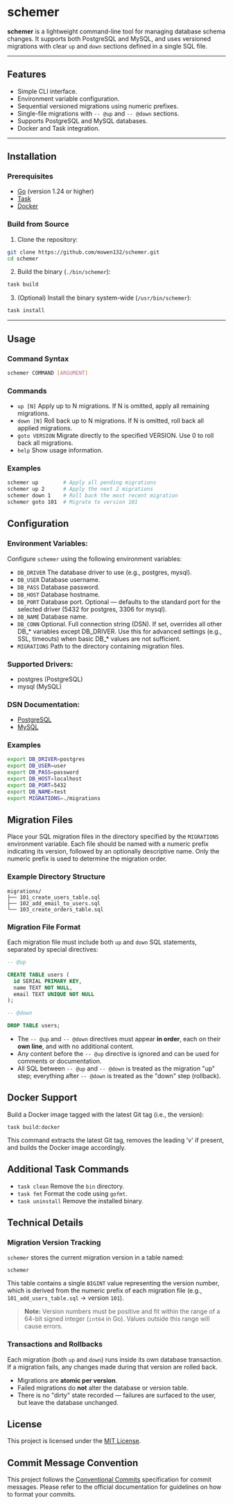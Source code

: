 # schemer

**schemer** is a lightweight command-line tool for managing database schema changes. It supports both PostgreSQL and MySQL, and uses versioned migrations with clear `up` and `down` sections defined in a single SQL file.

---

## Features

- Simple CLI interface.
- Environment variable configuration.
- Sequential versioned migrations using numeric prefixes.
- Single-file migrations with `-- @up` and `-- @down` sections.
- Supports PostgreSQL and MySQL databases.
- Docker and Task integration.

---

## Installation

### Prerequisites

- [Go](https://golang.org/dl/) (version 1.24 or higher)
- [Task](https://taskfile.dev/#/installation)
- [Docker](https://www.docker.com/get-started)

### Build from Source

1. Clone the repository:

  ```bash
  git clone https://github.com/mowen132/schemer.git
  cd schemer
  ```

2. Build the binary (`./bin/schemer`):

  ```bash
  task build
  ```

3. (Optional) Install the binary system-wide (`/usr/bin/schemer`):

  ```bash
  task install
  ```

---

## Usage

### Command Syntax

  ```bash
  schemer COMMAND [ARGUMENT]
  ```

### Commands

- `up [N]` Apply up to N migrations. If N is omitted, apply all remaining migrations.
- `down [N]` Roll back up to N migrations. If N is omitted, roll back all applied migrations.
- `goto VERSION` Migrate directly to the specified VERSION. Use 0 to roll back all migrations.
- `help` Show usage information.

### Examples

  ```bash
  schemer up        # Apply all pending migrations
  schemer up 2      # Apply the next 2 migrations
  schemer down 1    # Roll back the most recent migration
  schemer goto 101  # Migrate to version 101
  ```

## Configuration

### Environment Variables:

Configure `schemer` using the following environment variables:

- `DB_DRIVER` The database driver to use (e.g., postgres, mysql).
- `DB_USER` Database username.
- `DB_PASS` Database password.
- `DB_HOST` Database hostname.
- `DB_PORT` Database port. Optional — defaults to the standard port for the selected driver (5432 for postgres, 3306 for mysql).
- `DB_NAME` Database name.
- `DB_CONN` Optional. Full connection string (DSN). If set, overrides all other DB_* variables except DB_DRIVER. Use this for advanced settings (e.g., SSL, timeouts) when basic DB_* values are not sufficient.
- `MIGRATIONS` Path to the directory containing migration files.

### Supported Drivers:

- postgres (PostgreSQL)
- mysql (MySQL)

### DSN Documentation:

- [PostgreSQL](https://pkg.go.dev/github.com/lib/pq#hdr-Connection_String_Parameters)
- [MySQL](https://github.com/go-sql-driver/mysql#dsn-data-source-name)

### Examples

  ```bash
  export DB_DRIVER=postgres
  export DB_USER=user
  export DB_PASS=password
  export DB_HOST=localhost
  export DB_PORT=5432
  export DB_NAME=test
  export MIGRATIONS=./migrations
  ```

## Migration Files

Place your SQL migration files in the directory specified by the `MIGRATIONS` environment variable. Each file should be named with a numeric prefix indicating its version, followed by an optionally descriptive name. Only the numeric prefix is used to determine the migration order.

### Example Directory Structure

  ```
  migrations/
  ├── 101_create_users_table.sql
  ├── 102_add_email_to_users.sql
  └── 103_create_orders_table.sql
  ```

### Migration File Format

Each migration file must include both `up` and `down` SQL statements, separated by special directives:

  ```sql
  -- @up

  CREATE TABLE users (
    id SERIAL PRIMARY KEY,
    name TEXT NOT NULL,
    email TEXT UNIQUE NOT NULL
  );

  -- @down

  DROP TABLE users;
  ```

- The `-- @up` and `-- @down` directives must appear **in order**, each on their **own line**, and with no additional content.
- Any content before the `-- @up` directive is ignored and can be used for comments or documentation.
- All SQL between `-- @up` and `-- @down` is treated as the migration "up" step; everything after `-- @down` is treated as the "down" step (rollback).

## Docker Support

Build a Docker image tagged with the latest Git tag (i.e., the version):

  ```
  task build:docker
  ```

This command extracts the latest Git tag, removes the leading 'v' if present, and builds the Docker image accordingly.

## Additional Task Commands

- `task clean` Remove the `bin` directory.
- `task fmt` Format the code using `gofmt`.
- `task uninstall` Remove the installed binary.

## Technical Details

### Migration Version Tracking

`schemer` stores the current migration version in a table named:

  ```
  schemer
  ```

This table contains a single `BIGINT` value representing the version number, which is derived from the numeric prefix of each migration file (e.g., `101_add_users_table.sql` → version `101`).

> **Note:** Version numbers must be positive and fit within the range of a 64-bit signed integer (`int64` in Go). Values outside this range will cause errors.

### Transactions and Rollbacks

Each migration (both `up` and `down`) runs inside its own database transaction. If a migration fails, any changes made during that version are rolled back.

- Migrations are **atomic per version**.
- Failed migrations do **not** alter the database or version table.
- There is no "dirty" state recorded — failures are surfaced to the user, but leave the database unchanged.

## License

This project is licensed under the [MIT License](LICENSE).

## Commit Message Convention

This project follows the [Conventional Commits](https://www.conventionalcommits.org/) specification for commit messages. Please refer to the official documentation for guidelines on how to format your commits.
